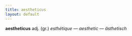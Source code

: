 ```yaml
---
title: aestheticus
layout: default
---
```


**aestheticus** adj. (gr.) *esthétique — aesthetic — ästhetisch*
